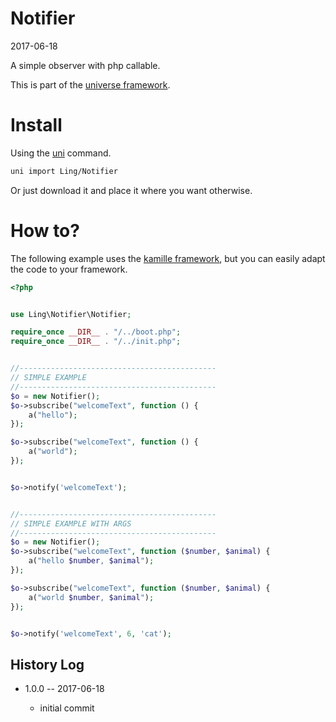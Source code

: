 Notifier
============
2017-06-18


A simple observer with php callable.




This is part of the [universe framework](https://github.com/karayabin/universe-snapshot).


Install
==========
Using the [uni](https://github.com/lingtalfi/universe-naive-importer) command.
```bash
uni import Ling/Notifier
```

Or just download it and place it where you want otherwise.






How to?
==========

The following example uses the [kamille framework](https://github.com/lingtalfi/kamille), 
but you can easily adapt the code to your framework.


```php
<?php


use Ling\Notifier\Notifier;

require_once __DIR__ . "/../boot.php";
require_once __DIR__ . "/../init.php";


//--------------------------------------------
// SIMPLE EXAMPLE
//--------------------------------------------
$o = new Notifier();
$o->subscribe("welcomeText", function () {
    a("hello");
});

$o->subscribe("welcomeText", function () {
    a("world");
});


$o->notify('welcomeText');


//--------------------------------------------
// SIMPLE EXAMPLE WITH ARGS
//--------------------------------------------
$o = new Notifier();
$o->subscribe("welcomeText", function ($number, $animal) {
    a("hello $number, $animal");
});

$o->subscribe("welcomeText", function ($number, $animal) {
    a("world $number, $animal");
});


$o->notify('welcomeText', 6, 'cat');

```






History Log
------------------
    
- 1.0.0 -- 2017-06-18

    - initial commit
    
    
    
    
    
    